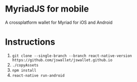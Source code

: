 # MyriadJS for mobile

A crossplatform wallet for Myriad for iOS and Android

# Instructions

1. `git clone --single-branch --branch react-native-version https://github.com/jswallet/jswallet.github.io`
2. `./copyAssets`
3. `npm install`
4. `react-native run-android`
